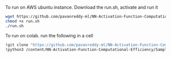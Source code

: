 
To run on AWS ubuntu instance. Download the run.sh, activate and run it
```bash
wget https://github.com/pavanreddy-ml/NN-Activation-Function-Computational-Efficiency/raw/main/run.sh
chmod +x run.sh
./run.sh
```

To run on colab. run the following in a cell
```bash
!git clone "https://github.com/pavanreddy-ml/NN-Activation-Function-Computational-Efficiency.git"
!python3 /content/NN-Activation-Function-Computational-Efficiency/Sample_Capstone/code/main.py
```


